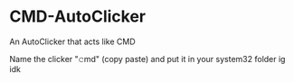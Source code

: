 # CMD-AutoClicker
An AutoClicker that acts like CMD

Name the clicker "𝚌md" (copy paste) and put it in your system32 folder ig idk

